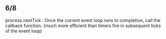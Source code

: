 6/8
------
process.nextTick : Once the current event loop runs to completion, call the callback function. (much more efficient than timers fire in subsequent ticks of the event loop)
